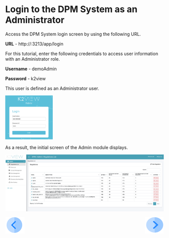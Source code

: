 # Login to the DPM System as an Administrator

Access the DPM System login screen by using the following URL.

**URL** -  http://<your ip address>:3213/app/login

For this tutorial, enter the following credentials to access user information with an Administrator role.

**Username** - demoAdmin

**Password** - k2view

This user is defined as an Administrator user. 

<img src="../images/01_DSAR_Login_Admin.png" width="30%" height="30%">

As a result, the initial screen of the Admin module displays. 
 
![image](../images/01_DSAR_Regulation_list_screen.png)



[![Previous](../images/Previous.png)](01_DSAR/01_00_DSAR.md)[<img align="right" width="60" height="54" src="../images/Next.png">](01_DSAR/01_02_00_DSAR_flow.md)
